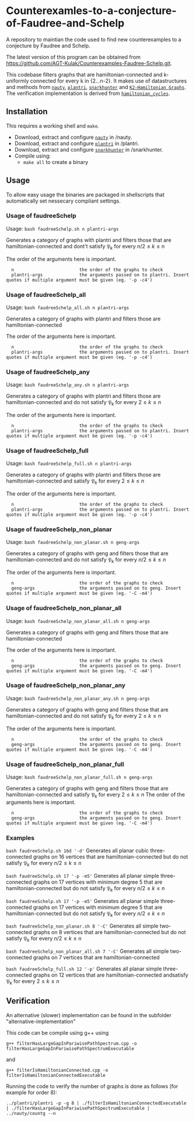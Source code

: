 # Counterexamles-to-a-conjecture-of-Faudree-and-Schelp
A repository to maintian the code used to find new counterexamples to a conjecture by Faudree and Schelp.

The latest version of this program can be obtained from <https://github.com/AGT-Kulak/Counterexamples-Faudree-Schelp.git>.

This codebase filters graphs that are hamiltonian-connected and k-uniformly connected for every k in {2...n-2}. It makes use of datastructures and methods from [`nauty`](https://pallini.di.uniroma1.it/), [`plantri`](https://users.cecs.anu.edu.au/~bdm/plantri/), [`snarkhunter`](https://caagt.ugent.be/cubic/)  and [`K2-Hamiltonian Graphs`](https://github.com/JarneRenders/K2-Hamiltonian-Graphs). The verification implementation is derived from [`hamiltonian_cycles`](https://github.com/JorikJooken/hamiltonian_cycles).

## Installation

This requires a working shell and `make`.

- Download, extract and configure [`nauty`](https://pallini.di.uniroma1.it/) in /nauty.
- Download, extract and configure [`plantri`](https://users.cecs.anu.edu.au/~bdm/plantri/) in /plantri.
- Download, extract and configure [`snarkhunter`](https://caagt.ugent.be/cubic/) in /snarkhunter.
- Compile using: 
	* `make all` to create a binary

## Usage

To allow easy usage the binaries are packaged in shellscripts that automatically set nessecary compliant settings.

### Usage of faudreeSchelp

Usage: `bash faudreeSchelp.sh n plantri-args`

Generates a category of graphs with plantri and filters those that are hamiltonian-connected and dont't satisfy ${\mathfrak P}_k$ for every $n/2\leq k \leq n$

The order of the arguments here is important.
```
  n                         the order of the graphs to check
  plantri-args              the arguments passed on to plantri. Insert quotes if multiple argument must be given (eg. '-p -c4')
```

### Usage of faudreeSchelp_all

Usage: `bash faudreeSchelp_all.sh n plantri-args`

Generates a category of graphs with plantri and filters those are hamiltonian-connected

The order of the arguments here is important.
```
  n                         the order of the graphs to check
  plantri-args              the arguments passed on to plantri. Insert quotes if multiple argument must be given (eg. '-p -c4')
```

### Usage of faudreeSchelp_any

Usage: `bash faudreeSchelp_any.sh n plantri-args`

Generates a category of graphs with plantri and filters those are hamiltonian-connected and do not satisfy ${\mathfrak P}_k$ for every $2\leq k \leq n$

The order of the arguments here is important.
```
  n                         the order of the graphs to check
  plantri-args              the arguments passed on to plantri. Insert quotes if multiple argument must be given (eg. '-p -c4')
```

### Usage of faudreeSchelp_full

Usage: `bash faudreeSchelp_full.sh n plantri-args`

Generates a category of graphs with plantri and filters those are hamiltonian-connected and satisfy ${\mathfrak P}_k$ for every $2\leq k \leq n$

The order of the arguments here is important.
```
  n                         the order of the graphs to check
  plantri-args              the arguments passed on to plantri. Insert quotes if multiple argument must be given (eg. '-p -c4')
```

### Usage of faudreeSchelp_non_planar

Usage: `bash faudreeSchelp_non_planar.sh n geng-args`

Generates a category of graphs with geng and filters those that are hamiltonian-connected and do not satisfy ${\mathfrak P}_k$ for every $n/2\leq k \leq n$

The order of the arguments here is important.
```
  n                         the order of the graphs to check
  geng-args                 the arguments passed on to geng. Insert quotes if multiple argument must be given (eg. '-C -m4')
```

### Usage of faudreeSchelp_non_planar_all

Usage: `bash faudreeSchelp_non_planar_all.sh n geng-args`

Generates a category of graphs with geng and filters those that are hamiltonian-connected

The order of the arguments here is important.
```
  n                         the order of the graphs to check
  geng-args                 the arguments passed on to geng. Insert quotes if multiple argument must be given (eg. '-C -m4')
```

### Usage of faudreeSchelp_non_planar_any

Usage: `bash faudreeSchelp_non_planar_any.sh n geng-args`

Generates a category of graphs with geng and filters those that are hamiltonian-connected and do not satisfy ${\mathfrak P}_k$ for every $2\leq k \leq n$

The order of the arguments here is important.
```
  n                         the order of the graphs to check
  geng-args                 the arguments passed on to geng. Insert quotes if multiple argument must be given (eg. '-C -m4')
```

### Usage of faudreeSchelp_non_planar_full

Usage: `bash faudreeSchelp_non_planar_full.sh n geng-args`

Generates a category of graphs with geng and filters those that are hamiltonian-connected and satisfy ${\mathfrak P}_k$ for every $2\leq k \leq n$
The order of the arguments here is important.
```
  n                         the order of the graphs to check
  geng-args                 the arguments passed on to geng. Insert quotes if multiple argument must be given (eg. '-C -m4')
```

### Examples

`bash faudreeSchelp.sh 16d '-d'`
Generates all planar cubic three-connected graphs on 16 vertices that are hamiltonian-connected but do not satisfy ${\mathfrak P}_k$ for every $n/2\leq k \leq n$

`bash faudreeSchelp.sh 17 '-p -m5'`
Generates all planar simple three-connected graphs on 17 vertices with minimum degree 5 that are hamiltonian-connected but do not satisfy ${\mathfrak P}_k$ for every $n/2\leq k \leq n$

`bash faudreeSchelp.sh 17 '-p -m5'`
Generates all planar simple three-connected graphs on 17 vertices with minimum degree 5 that are hamiltonian-connected but do not satisfy ${\mathfrak P}_k$ for every $n/2\leq k \leq n$

`bash faudreeSchelp_non_planar.sh 8 '-C'`
Generates all simple two-connected graphs on 8 vertices that are hamiltonian-connected but do not satisfy ${\mathfrak P}_k$ for every $n/2\leq k \leq n$

`bash faudreeSchelp_non_planar_all.sh 7 '-C'`
Generates all simple two-connected graphs on 7 vertices that are hamiltonian-connected

`bash faudreeSchelp_full.sh 12 '-p'`
Generates all planar simple three-connected graphs on 12 vertices that are hamiltonian-connected andsatisfy ${\mathfrak P}_k$ for every $2\leq k \leq n$

## Verification

An alternative (slower) implementation can be found in the subfolder "alternative-implementation"

This code can be compile using g++ using 

`g++ filterHasLargeGapInPariwisePathSpectrum.cpp -o filterHasLargeGapInPariwisePathSpectrumExecutable`

and

`g++ filterIsHamiltonianConnected.cpp -o filterIsHamiltonianConnectedExecutable`

Running the code to verify the number of graphs is done as follows (for example for order 8):

`../plantri/plantri -p -g 8 | ./filterIsHamiltonianConnectedExecutable | ./filterHasLargeGapInPariwisePathSpectrumExecutable | ../nauty/countg --n`
